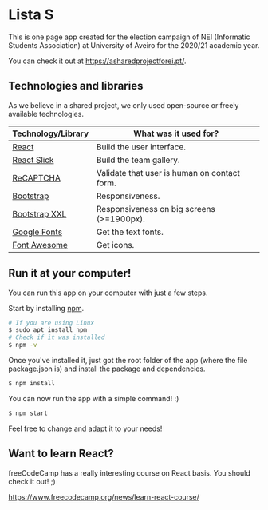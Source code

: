 # Lista S

This is one page app created for the election campaign of NEI (Informatic Students Association) at University of Aveiro for the 2020/21 academic year.

You can check it out at https://asharedprojectforei.pt/.



## Technologies and libraries

As we believe in a shared project, we only used open-source or freely available technologies.

| Technology/Library                                           | What was it used for?                        |
| ------------------------------------------------------------ | -------------------------------------------- |
| [React](https://reactjs.org/)                                | Build the user interface.                    |
| [React Slick](https://github.com/akiran/react-slick)         | Build the team gallery.                      |
| [ReCAPTCHA](https://www.npmjs.com/package/react-google-recaptcha) | Validate that user is human on contact form. |
| [Bootstrap](getbootstrap.com/)                               | Responsiveness.                              |
| [Bootstrap XXL](https://thunderblaster.github.io/bootstrap-xxl/) | Responsiveness on big screens (>=1900px).    |
| [Google Fonts](https://fonts.google.com/)                    | Get the text fonts.                          |
| [Font Awesome](https://fontawesome.com/)                     | Get icons.                                   |



## Run it at your computer!

You can run this app on your computer with just a few steps.

Start by installing [npm](https://www.npmjs.com/get-npm).

```bash
# If you are using Linux
$ sudo apt install npm
# Check if it was installed
$ npm -v
```

Once you've installed it, just got the root folder of the app (where the file package.json is) and install the package and dependencies.

```bash
$ npm install
```

You can now run the app with a simple command! :)

```bash
$ npm start
```

Feel free to change and adapt it to your needs!



## Want to learn React?

freeCodeCamp has a really interesting course on React basis. You should check it out! ;)

https://www.freecodecamp.org/news/learn-react-course/